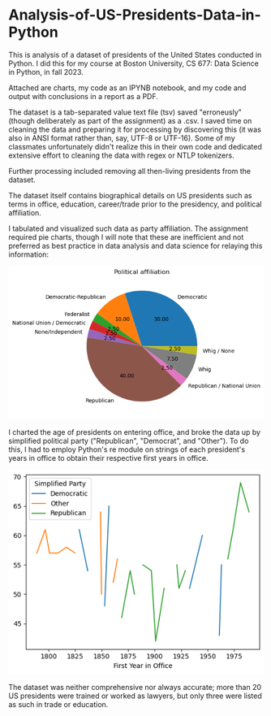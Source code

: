 # Analysis-of-US-Presidents-Data-in-Python
This is analysis of a dataset of presidents of the United States conducted in Python. I did this for my course at Boston University, CS 677: Data Science in Python, in fall 2023.

Attached are charts, my code as an IPYNB notebook, and my code and output with conclusions in a report as a PDF.

The dataset is a tab-separated value text file (tsv) saved "erroneusly" (though deliberately as part of the assignment) as a .csv. I saved time on cleaning the data and preparing it for processing by discovering this (it was also in ANSI format rather than, say, UTF-8 or UTF-16). Some of my classmates unfortunately didn't realize this in their own code and dedicated extensive effort to cleaning the data with regex or NTLP tokenizers.

Further processing included removing all then-living presidents from the dataset.

The dataset itself contains biographical details on US presidents such as terms in office, education, career/trade prior to the presidency, and political affiliation.

I tabulated and visualized such data as party affiliation. The assignment required pie charts, though I will note that these are inefficient and not preferred as best practice in data analysis and data science for relaying this information:

![a pie chart of presidential party affiliation](https://raw.githubusercontent.com/GriffinLyons/Analysis-of-US-Presidents-Data-in-Python//main/pres_pie.png "Presidential Party Affiliation") 

I charted the age of presidents on entering office, and broke the data up by simplified political party ("Republican", "Democrat", and "Other"). To do this, I had to employ Python's re module on strings of each president's years in office to obtain their respective first years in office.

![a line chart of presidents' ages upon assuming office, by party affiliation](https://raw.githubusercontent.com/GriffinLyons/Analysis-of-US-Presidents-Data-in-Python//main/pres_line_chart.png "Presidents' Ages At Start of Term, By Party Affiliation") 

The dataset was neither comprehensive nor always accurate; more than 20 US presidents were trained or worked as lawyers, but only three were listed as such in trade or education.
